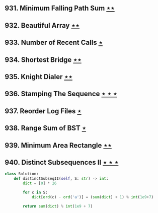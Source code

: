 ## 931. Minimum Falling Path Sum [$\star\star$](https://leetcode.com/problems/minimum-falling-path-sum)

## 932. Beautiful Array [$\star\star$](https://leetcode.com/problems/beautiful-array)

## 933. Number of Recent Calls [$\star$](https://leetcode.com/problems/number-of-recent-calls)

## 934. Shortest Bridge [$\star\star$](https://leetcode.com/problems/shortest-bridge)

## 935. Knight Dialer [$\star\star$](https://leetcode.com/problems/knight-dialer)

## 936. Stamping The Sequence [$\star\star\star$](https://leetcode.com/problems/stamping-the-sequence)

## 937. Reorder Log Files [$\star$](https://leetcode.com/problems/reorder-log-files)

## 938. Range Sum of BST [$\star$](https://leetcode.com/problems/range-sum-of-bst)

## 939. Minimum Area Rectangle [$\star\star$](https://leetcode.com/problems/minimum-area-rectangle)

## 940. Distinct Subsequences II [$\star\star\star$](https://leetcode.com/problems/distinct-subsequences-ii)

```python
class Solution:
    def distinctSubseqII(self, S: str) -> int:
        dict = [0] * 26

        for c in S:
            dict[ord(c) - ord('a')] = (sum(dict) + 1) % int(1e9+7)

        return sum(dict) % int(1e9 + 7)
```
